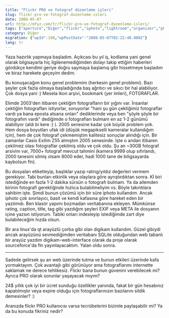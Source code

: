 ```yaml
---
title: "Flickr PRO ve fotograf düzenleme işleri"
slug: flickr-pro-ve-fotograf-duzenleme-isleri
date: 2008-05-07
url: http://mfyz.com/tr/flickr-pro-ve-fotograf-duzenleme-isleri/
tags: ["aperture","Diğer","flickr","iphoto","lightroom","organizer","photo"]
category: Diğer
migration: {"wpId":190,"wpPostDate":"2008-05-07T02:22:48.000Z"}
lang: tr
---
```


Yaza hazırlık yapmaya başladım. Açıkcası bu yıl iş, kodlama yani genel olarak bilgisayarla hiç ilgilenemediğimden dolayı takip ettiğim haberleri gördükçe kendimi geriye doğru saymaya başlamış gibi hissetmeye başladım ve biraz harekete geçeyim dedim.

Bu konuşacağım konu genel problemim (herkesin genel problemi). Bazı şeyler çok fazla olmaya başladığında baş ağrıtıcı ve sıkıcı bir hal alabiliyor. Çok dosya yani :) Mesela ikon arşivi, bookmark (yer imleri), FOTGRAFLAR.

Elimde 2003'den itibaren çektiğim fotografların bir yığını var. İnsanlar çektiğim fotografları istiyorlar, soruyorlar "hani şu gün çektiğimiz fotograflar vardı ya bana eposta atsana onları" dediklerinde veya ben "şöyle şöyle bir fotografım vardı" dediğimde o fotografları bulmam en az 1-2 günümü alabiliyor (aldı bi kere :) ). 2005 senesine kadar çok büyük problem yok. Hem dosya boyutları ufak idi (düşük megapikselli kameralar kullandığım için), hem de çok fotograf çekmemiştim kalitesiz sonuçlar alındığı için. Bir zamanlar Casio Exilim Z55 almıştım 2005 senesinde. İşte o andan itibaren çekilmez olası fotograflar çekilmiş oldu ve çok oldu. Şu an ~30GB fotograf arsivim var, 7000+ fotograf mevcut tahmini (kamera 9999 olup sıfırlandı, 2000 tanesini silmiş olsam 8000 eder, hadi 1000 tane de biligsayarda kaybolsun fln).

Bu dosyaları etiketleyip, başlıklar yazıp rating/yıldız değerleri vermem gerekiyor. Tabi bunları etkinlik veya olaylara göre ayrıştırdıktan sonra. Kİ biri istediğinde en fazla 1-2 dakika sürsün o fotografı bulmam. Ya da ailemden birinin fotografi gerektiğinde hızlıca bulabilmeliyim vs. Böyle takıntılara sahibim işte. Şimdi bunun çözümü için bir süre iphoto kullandım. Ancak iphoto çok sınırlayıcı, basit ve kendi kafasına göre hareket eden bir yazılımdı. Ben klasör yapımı bozmadan veritabanına ekleyen. Mümkünse rating, caption, title, tag gibi yazdığım şeyleri EXIF veya META ile dosyanın içine yazsın istiyorum. Tabiki onları indexleyip istediğimde zart diye bulabileceğim hızda olsun.

Bir ara linux'da qt arayüzlü çorba gibi olan digikam kullandım. Güzel gibiydi ancak arayüzünü sevmediğimden veritabanı SQLite olduğundan web tabanlı bir arayüz yazdım digikam-web-interface olarak da proje olarak sourceforce'da fln yayınlayacaktım. Yalan oldu sonra.

* * *

Sadede gelirsek şu an web üzerinde tutma ve bunun etkileri üzerinde kafa yormaktayım. Çok avantajlı gibi görünüyor ama fotograflarımı internette saklamak ne derece tehlikesiz. Flickr bana bunun güvenini verebilecek mi? Ayrıca PRO olarak sorunlar yaşayacak mıyım?

24$ yıllık çok iyi bir ücret sunduğu özellikler yanında, fakat bir gün hesabınız kapatılmıştır veya expire olduğu için fotograflarınızın bazılarını sildik demesinler? :)

Aranızda flickr PRO kullanıcısı varsa tecrübelerini bizimle paylaşabilir mi? Ya da bu konuda fikriniz nedir?